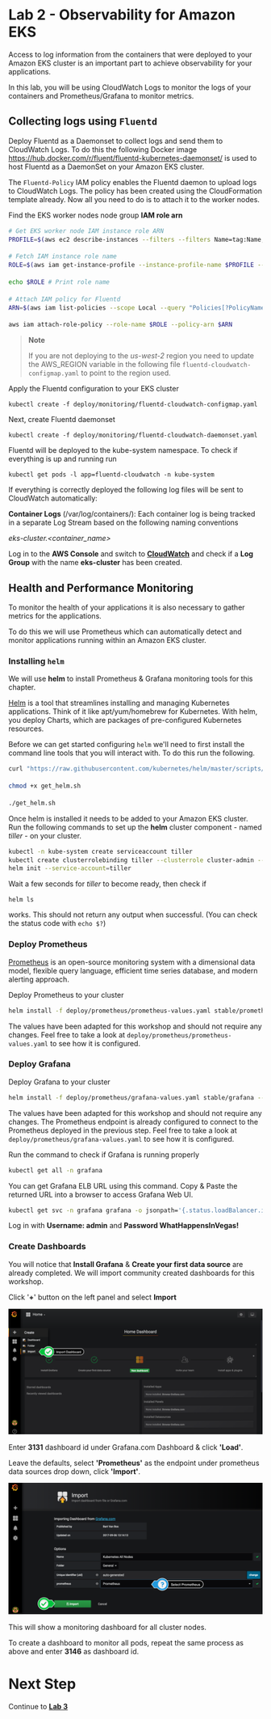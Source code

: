 # Lab 2 - Observability for Amazon EKS

Access to log information from the containers that were deployed to your Amazon EKS cluster is an important part to achieve observability for your applications.

In this lab, you will be using CloudWatch Logs to monitor the logs of your containers and Prometheus/Grafana to monitor metrics.

## Collecting logs using `Fluentd`
Deploy Fluentd as a Daemonset to collect logs and send them to CloudWatch Logs. To do this the following Docker image https://hub.docker.com/r/fluent/fluentd-kubernetes-daemonset/ is used to host Fluentd as a DaemonSet on your Amazon EKS cluster.

The `Fluentd-Policy` IAM policy enables the Fluentd daemon to upload logs to CloudWatch Logs. The policy has been created using the CloudFormation template already. Now all you need to do is to attach it to the worker nodes.

Find the EKS worker nodes node group **IAM role arn**
```bash
# Get EKS worker node IAM instance role ARN
PROFILE=$(aws ec2 describe-instances --filters --filters Name=tag:Name,Values=dev303-workshop-0-Node --query 'Reservations[0].Instances[0].IamInstanceProfile.Arn' --output text | cut -d '/' -f 2)

# Fetch IAM instance role name
ROLE=$(aws iam get-instance-profile --instance-profile-name $PROFILE --query "InstanceProfile.Roles[0].RoleName" --output text)

echo $ROLE # Print role name

# Attach IAM policy for Fluentd
ARN=$(aws iam list-policies --scope Local --query "Policies[?PolicyName=='Fluentd-Policy'].Arn" --output text)

aws iam attach-role-policy --role-name $ROLE --policy-arn $ARN
```

> **Note**
>
> If you are not deploying to the *us-west-2* region you need to update the AWS_REGION variable in the following file `fluentd-cloudwatch-configmap.yaml` to point to the region used.

Apply the Fluentd configuration to your EKS cluster
```
kubectl create -f deploy/monitoring/fluentd-cloudwatch-configmap.yaml
```

Next, create Fluentd daemonset
```
kubectl create -f deploy/monitoring/fluentd-cloudwatch-daemonset.yaml
```

Fluentd will be deployed to the kube-system namespace. To check if everything is up and running run 
```
kubectl get pods -l app=fluentd-cloudwatch -n kube-system
```

If everything is correctly deployed the following log files will be sent to CloudWatch automatically:

**Container Logs** (/var/log/containers/):
Each container log is being tracked in a separate Log Stream based on the following naming conventions

*eks-cluster.<container_name>*

Log in to the **AWS Console** and switch to [**CloudWatch**](https://console.aws.amazon.com/cloudwatch/home#logs:) and check if a **Log Group** with the name **eks-cluster** has been created.

## Health and Performance Monitoring

To monitor the health of your applications it is also necessary to gather metrics for the applications.

To do this we will use Prometheus which can automatically detect and monitor applications running within an Amazon EKS cluster.

### Installing `helm`

We will use **helm** to install Prometheus & Grafana monitoring tools for this chapter.

[Helm](https://helm.sh/) is a tool that streamlines installing and managing Kubernetes applications. Think of it like apt/yum/homebrew for Kubernetes. With helm, you deploy Charts, which are packages of pre-configured Kubernetes resources.

Before we can get started configuring `helm` we'll need to first install the
command line tools that you will interact with. To do this run the following.

```bash
curl "https://raw.githubusercontent.com/kubernetes/helm/master/scripts/get" > get_helm.sh

chmod +x get_helm.sh

./get_helm.sh
```

Once helm is installed it needs to be added to your Amazon EKS cluster. Run the following commands to set up the **helm** cluster component - named *tiller* - on your cluster.
```bash
kubectl -n kube-system create serviceaccount tiller
kubectl create clusterrolebinding tiller --clusterrole cluster-admin --serviceaccount=kube-system:tiller
helm init --service-account=tiller
```

Wait a few seconds for *tiller* to become ready, then check if 
```
helm ls
```
works. This should not return any output when successful. (You can check the status code with `echo $?`)

### Deploy Prometheus

[Prometheus](https://prometheus.io) is an open-source monitoring system with a dimensional data model, flexible query language, efficient time series database, and modern alerting approach.

Deploy Prometheus to your cluster

```bash
helm install -f deploy/prometheus/prometheus-values.yaml stable/prometheus --name prometheus --namespace prometheus
```

The values have been adapted for this workshop and should not require any changes. Feel free to take a look at `deploy/prometheus/prometheus-values.yaml` to see how it is configured.

### Deploy Grafana

Deploy Grafana to your cluster

```bash
helm install -f deploy/prometheus/grafana-values.yaml stable/grafana --name grafana --namespace grafana
```

The values have been adapted for this workshop and should not require any changes. The Prometheus endpoint is already configured to connect to the Prometheus deployed in the previous step. Feel free to take a look at `deploy/prometheus/grafana-values.yaml` to see how it is configured.

Run the command to check if Grafana is running properly

```bash
kubectl get all -n grafana
```

You can get Grafana ELB URL using this command. Copy & Paste the returned URL into a browser to access Grafana Web UI.

```bash
kubectl get svc -n grafana grafana -o jsonpath='{.status.loadBalancer.ingress[0].hostname'}
```

Log in with **Username: admin** and **Password WhatHappensInVegas!**

### Create Dashboards

You will notice that **Install Grafana** & **Create your first data source** are already completed. We will import community created dashboards for this workshop.

Click '**+**' button on the left panel and select **Import**

![grafana-import](images/grafana-import.png)

Enter **3131** dashboard id under Grafana.com Dashboard & click **'Load'**.

Leave the defaults, select **'Prometheus'** as the endpoint under prometheus data sources drop down, click **'Import'**.

![grafana-import](images/grafana-datasource.png)

This will show a monitoring dashboard for all cluster nodes.

To create a dashboard to monitor all pods, repeat the same process as above and enter **3146** as dashboard id.

# Next Step

Continue to [**Lab 3**](lab3.md)